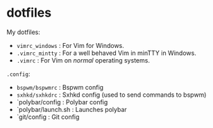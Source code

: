 # dotfiles

My dotfiles:

* `vimrc_windows`    : For Vim for Windows.
* `.vimrc_mintty`    : For a well behaved Vim in minTTY in Windows.
* `.vimrc`           : For Vim on *normal* operating systems.

`.config`:
* `bspwm/bspwmrc`    : Bspwm config
* `sxhkd/sxhkdrc`    : Sxhkd config (used to send commands to bspwm)
* `polybar/config    : Polybar config
* `polybar/launch.sh : Launches polybar
* `git/config        : Git config

